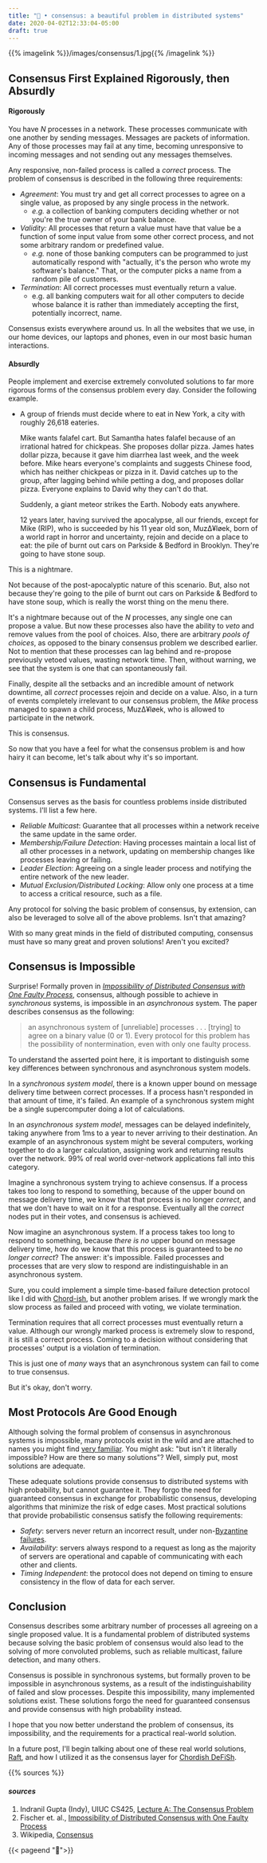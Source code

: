 ```yaml
---
title: "🔌 • consensus: a beautiful problem in distributed systems"
date: 2020-04-02T12:33:04-05:00
draft: true
---
```


{{% imagelink %}}/images/consensus/1.jpg{{% /imagelink %}}

## Consensus First Explained Rigorously, then Absurdly

#### Rigorously

You have *N* processes in a network. These processes communicate with one another by sending messages. Messages are packets of information. Any of those processes may fail at any time, becoming unresponsive to incoming messages and not sending out any messages themselves.

Any responsive, non-failed process is called a *correct* process. The problem of consensus is described in the following three requirements:

- *Agreement*: You must try and get all correct processes to agree on a single value, as proposed by any single process in the network.
  - *e.g.* a collection of banking computers deciding whether or not you're the true owner of your bank balance.
- *Validity:* All processes that return a value must have that value be a function of some input value from some other correct process, and not some arbitrary random or predefined value.
  - *e.g.* none of those banking computers can be programmed to just automatically respond with "actually, it's the person who wrote my software's balance." That, or the computer picks a name from a random pile of customers.
- *Termination*: All correct processes must eventually return a value.
  - e.g. all banking computers wait for all other computers to decide whose balance it is rather than immediately accepting the first, potentially incorrect, name.

Consensus exists everywhere around us. In all the websites that we use, in our home devices, our laptops and phones, even in our most basic human interactions.

#### Absurdly

People implement and exercise extremely convoluted solutions to far more rigorous forms of the consensus problem every day. Consider the following example.

- A group of friends must decide where to eat in New York, a city with roughly 26,618 eateries.

  Mike wants falafel cart. But Samantha hates falafel because of an irrational hatred for chickpeas. She proposes dollar pizza. James hates dollar pizza, because it gave him diarrhea last week, and the week before. Mike hears everyone's complaints and suggests Chinese food, which has neither chickpeas or pizza in it. David catches up to the group, after lagging behind while petting a dog, and proposes dollar pizza. Everyone explains to David why they can't do that.

  Suddenly, a giant meteor strikes the Earth. Nobody eats anywhere.

  12 years later, having survived the apocalypse, all our friends, except for Mike (RIP), who is succeeded by his 11 year old son, Muz∆¥løek, born of a world rapt in horror and uncertainty, rejoin and decide on a place to eat: the pile of burnt out cars on Parkside & Bedford in Brooklyn. They're going to have stone soup.

This is a nightmare.

Not because of the post-apocalyptic nature of this scenario. But, also not because they're going to the pile of burnt out cars on Parkside & Bedford to have stone soup, which is really the worst thing on the menu there.

It's a nightmare because out of the *N* processes, any single one can propose a value. But now these processes also have the ability to *veto* and remove values from the pool of choices. Also, there are arbitrary *pools of choices*, as opposed to the binary consensus problem we described earlier. Not to mention that these processes can lag behind and re-propose previously vetoed values, wasting network time. Then, without warning, we see that the system is one that can spontaneously fail.

Finally, despite all the setbacks and an incredible amount of network downtime, all *correct* processes rejoin and decide on a value. Also, in a turn of events completely irrelevant to our consensus problem, the *Mike* process managed to spawn a child process, Muz∆¥løek, who is allowed to participate in the network.

This is consensus.

So now that you have a feel for what the consensus problem is and how hairy it can become, let's talk about why it's so important.

## Consensus is Fundamental

Consensus serves as the basis for countless problems inside distributed systems. I'll list a few here.

- *Reliable Multicast*: Guarantee that all processes within a network receive the same update in the same order.
- *Membership/Failure Detection*: Having processes maintain a local list of all other processes in a network, updating on membership changes like processes leaving or failing.
- *Leader Election*: Agreeing on a single leader process and notifying the entire network of the new leader.
- *Mutual Exclusion/Distributed Locking*: Allow only one process at a time to access a critical resource, such as a file.

Any protocol for solving the basic problem of consensus, by extension, can also be leveraged to solve all of the above problems. Isn't that amazing?

With so many great minds in the field of distributed computing, consensus must have so many great and proven solutions! Aren't you excited?

## Consensus is Impossible

Surprise! Formally proven in *[Impossibility of Distributed Consensus with One Faulty Process](https://groups.csail.mit.edu/tds/papers/Lynch/jacm85.pdf)*, consensus, although possible to achieve in *synchronous* systems, is impossible in an *asynchronous* system. The paper describes consensus as the following:

> an asynchronous system of [unreliable] processes . . . [trying] to agree on a binary value (0 or 1). Every protocol for this problem has the possibility of nontermination, even with only one faulty process.

To understand the asserted point here, it is important to distinguish some key differences between synchronous and asynchronous system models.

In a *synchronous system model*, there is a known upper bound on message delivery time between correct processes. If a process hasn't responded in that amount of time, it's failed. An example of a synchronous system might be a single supercomputer doing a lot of calculations.

In an *asynchronous system model*, messages can be delayed indefinitely, taking anywhere from 1ms to a year to never arriving to their destination. An example of an asynchronous system might be several computers, working together to do a larger calculation, assigning work and returning results over the network. 99% of real world over-network applications fall into this category.

Imagine a synchronous system trying to achieve consensus. If a process takes too long to respond to something, because of the upper bound on message delivery time, we know that that process is no longer *correct*, and that we don't have to wait on it for a response. Eventually all the *correct* nodes put in their votes, and consensus is achieved.

Now imagine an asynchronous system. If a process takes too long to respond to something, because *there is no* upper bound on message delivery time, how do we know that this process is guaranteed to be *no longer correct*? The answer: it's impossible. Failed processes and processes that are very slow to respond are indistinguishable in an asynchronous system.

Sure, you could implement a simple time-based failure detection protocol like I did with [Chord-ish](https://github.com/slin63/chord-failure-detector), but another problem arises. If we wrongly mark the slow process as failed and proceed with voting, we violate termination.

Termination requires that all correct processes must eventually return a value. Although our wrongly marked process is extremely slow to respond, it is still a correct process. Coming to a decision without considering that processes' output is a violation of termination.

This is just one of *many* ways that an asynchronous system can fail to come to true consensus.

But it's okay, don't worry.

## Most Protocols Are Good Enough

Although solving the formal problem of consensus in asynchronous systems is impossible, many protocols exist in the wild and are attached to names you might find [very familiar](https://en.wikipedia.org/wiki/Consensus_(computer_science)#Some_consensus_protocols). You might ask: "but isn't it literally impossible? How are there so many solutions"? Well, simply put, most solutions are adequate.

These adequate solutions provide consensus to distributed systems with high probability, but cannot guarantee it. They forgo the need for guaranteed consensus in exchange for probabilistic consensus, developing algorithms that minimize the risk of edge cases. Most practical solutions that provide probabilistic consensus satisfy the following requirements:

- *Safety*: servers never return an incorrect result, under non-[Byzantine failures](https://en.wikipedia.org/wiki/Byzantine_fault).
- *Availability*: servers always respond to a request as long as the majority of servers are operational and capable of communicating with each other and clients.
- *Timing Independent*: the protocol does not depend on timing to ensure consistency in the flow of data for each server.

## Conclusion

Consensus describes some arbitrary number of processes all agreeing on a single proposed value. It is a fundamental problem of distributed systems because solving the basic problem of consensus would also lead to the solving of more convoluted problems, such as reliable multicast, failure detection, and many others.

Consensus is possible in synchronous systems, but formally proven to be impossible in asynchronous systems, as a result of the indistinguishability of failed and slow processes. Despite this impossibility, many implemented solutions exist.  These solutions forgo the need for guaranteed consensus and provide consensus with high probability instead.

I hope that you now better understand the problem of consensus, its impossibility, and the requirements for a practical real-world solution.

In a future post, I'll begin talking about one of these real world solutions, [Raft](https://pdos.csail.mit.edu/6.824/papers/raft-extended.pdf), and how I utilized it as the consensus layer for [Chordish DeFiSh](https://github.com/slin63/chord-dfs).

{{% sources %}}

#### *sources*

1. Indranil Gupta (Indy), UIUC CS425, [Lecture A: The Consensus Problem](https://courses.engr.illinois.edu/cs425/fa2018/L14.C3.FA18.pdf)
1. Fischer et. al., [Impossibility of Distributed Consensus with One Faulty Process](https://groups.csail.mit.edu/tds/papers/Lynch/jacm85.pdf)
2. Wikipedia, [Consensus](https://en.wikipedia.org/wiki/Consensus_(computer_science))

{{< pageend "🔌">}}
